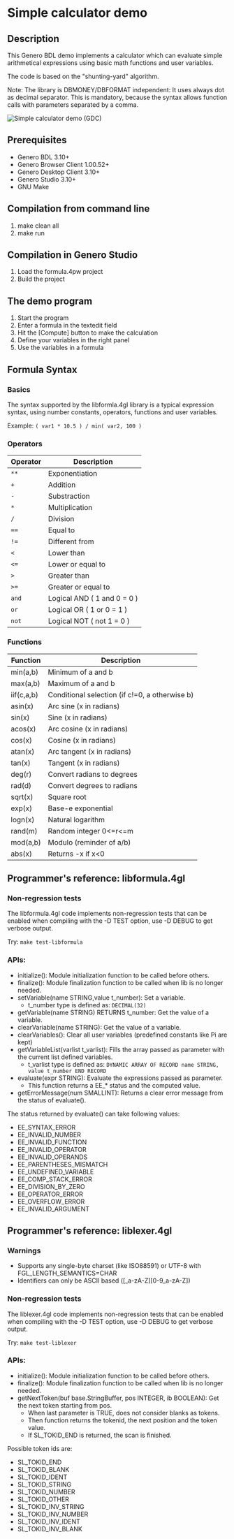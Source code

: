 # Simple calculator demo

## Description

This Genero BDL demo implements a calculator which can evaluate simple
arithmetical expressions using basic math functions and user variables.

The code is based on the "shunting-yard" algorithm.

Note: The library is DBMONEY/DBFORMAT independent: It uses always dot as
decimal separator. This is mandatory, because the syntax allows function
calls with parameters separated by a comma.

![Simple calculator demo (GDC)](https://github.com/FourjsGenero/ex_formula/raw/master/docs/formula-screen-001.png)

## Prerequisites

* Genero BDL 3.10+
* Genero Browser Client 1.00.52+
* Genero Desktop Client 3.10+
* Genero Studio 3.10+
* GNU Make

## Compilation from command line

1. make clean all
2. make run

## Compilation in Genero Studio

1. Load the formula.4pw project
2. Build the project

## The demo program

1. Start the program
2. Enter a formula in the textedit field
3. Hit the [Compute] button to make the calculation
4. Define your variables in the right panel
5. Use the variables in a formula

## Formula Syntax

### Basics

The syntax supported by the libformla.4gl library is a typical expression
syntax, using number constants, operators, functions and user variables.

Example:
``
( var1 * 10.5 ) / min( var2, 100 )
``

### Operators

 Operator | Description
--------- | ----------------------------
 `` ** `` | Exponentiation
 `` +  `` | Addition
 `` -  `` | Substraction
 `` *  `` | Multiplication
 `` /  `` | Division
 `` == `` | Equal to
 `` != `` | Different from
 `` <  `` | Lower than
 `` <= `` | Lower or equal to
 `` >  `` | Greater than
 `` >= `` | Greater or equal to
 `` and ``| Logical AND ( 1 and 0 = 0 )
 `` or  ``| Logical OR ( 1 or 0 = 1 )
 `` not ``| Logical NOT ( not 1 = 0 )


### Functions

 Function    | Description
------------ | ----------------------------
  min(a,b)   | Minimum of a and b
  max(a,b)   | Maximum of a and b
  iif(c,a,b) | Conditional selection (if c!=0, a otherwise b)
  asin(x)    | Arc sine (x in radians)
  sin(x)     | Sine (x in radians)
  acos(x)    | Arc cosine (x in radians)
  cos(x)     | Cosine (x in radians)
  atan(x)    | Arc tangent (x in radians)
  tan(x)     | Tangent (x in radians)
  deg(r)     | Convert radians to degrees
  rad(d)     | Convert degrees to radians
  sqrt(x)    | Square root
  exp(x)     | Base-e exponential
  logn(x)    | Natural logarithm
  rand(m)    | Random integer 0<=r<=m
  mod(a,b)   | Modulo (reminder of a/b)
  abs(x)     | Returns -x if x<0


## Programmer's reference: libformula.4gl

### Non-regression tests

The libformula.4gl code implements non-regression tests that can be
enabled when compiling with the -D TEST option, use -D DEBUG to get
verbose output.

Try: `` make test-libformula ``

### APIs:

* initialize(): Module initialization function to be called before others.
* finalize(): Module finalization function to be called when lib is no longer needed.
* setVariable(name STRING,value t_number): Set a variable.
  - t_number type is defined as:
    `` DECIMAL(32) ``
* getVariable(name STRING) RETURNS t_number: Get the value of a variable.
* clearVariable(name STRING): Get the value of a variable.
* clearVariables(): Clear all user variables (predefined constants like Pi are kept)
* getVariableList(varlist t_varlist): Fills the array passed as parameter with the current list defined variables.
  - t_varlist type is defined as:
    ``
     DYNAMIC ARRAY OF RECORD
               name STRING,
               value t_number
        END RECORD
    ``
* evaluate(expr STRING): Evaluate the expressions passed as parameter.
  - This function returns a EE_* status and the computed value.
* getErrorMessage(num SMALLINT): Returns a clear error message from the status of evaluate().

The status returned by evaluate() can take following values:
- EE_SYNTAX_ERROR
- EE_INVALID_NUMBER
- EE_INVALID_FUNCTION
- EE_INVALID_OPERATOR
- EE_INVALID_OPERANDS
- EE_PARENTHESES_MISMATCH
- EE_UNDEFINED_VARIABLE
- EE_COMP_STACK_ERROR
- EE_DIVISION_BY_ZERO
- EE_OPERATOR_ERROR
- EE_OVERFLOW_ERROR
- EE_INVALID_ARGUMENT

## Programmer's reference: liblexer.4gl

### Warnings

* Supports any single-byte charset (like ISO88591) or UTF-8 with FGL_LENGTH_SEMANTICS=CHAR
* Identifiers can only be ASCII based ([_a-zA-Z][0-9_a-zA-Z])

### Non-regression tests

The liblexer.4gl code implements non-regression tests that can be
enabled when compiling with the -D TEST option, use -D DEBUG to get
verbose output.

Try: `` make test-liblexer ``

### APIs:

* initialize(): Module initialization function to be called before others.
* finalize(): Module finalization function to be called when lib is no longer needed.
* getNextToken(buf base.StringBuffer, pos INTEGER, ib BOOLEAN): Get the next token starting from pos.
  - When last parameter is TRUE, does not consider blanks as tokens.
  - Then function returns the tokenid, the next position and the token value.
  - If SL_TOKID_END is returned, the scan is finished.

Possible token ids are:

- SL_TOKID_END
- SL_TOKID_BLANK
- SL_TOKID_IDENT
- SL_TOKID_STRING
- SL_TOKID_NUMBER
- SL_TOKID_OTHER
- SL_TOKID_INV_STRING
- SL_TOKID_INV_NUMBER
- SL_TOKID_INV_IDENT
- SL_TOKID_INV_BLANK

